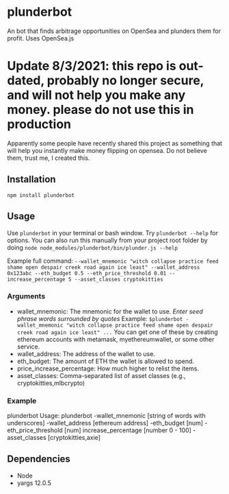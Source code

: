 # plunderbot
An bot that finds arbitrage opportunities on OpenSea and plunders them for profit. Uses OpenSea.js

# Update 8/3/2021: this repo is out-dated, probably no longer secure, and will not help you make any money. please do not use this in production
Apparently some people have recently shared this project as something that will help you instantly make money flipping on opensea. Do not believe them, trust me, I created this.

## Installation
```
npm install plunderbot
```

## Usage
Use `plunderbot` in your terminal or bash window. Try `plunderbot --help` for options.
You can also run this manually from your project root folder by doing `node node_modules/plunderbot/bin/plunder.js --help`

Example full command:
`--wallet_mnemonic "witch collapse practice feed shame open despair creek road again ice least" --wallet_address 0x123abc --eth_budget 0.5 --eth_price_threshold 0.01 --increase_percentage 5 --asset_classes cryptokitties`


### Arguments
- wallet_mnemonic: The mnemonic for the wallet to use. *Enter seed phrase words surrounded by quotes* Example: `$plunderbot -wallet_mnemonic "witch collapse practice feed shame open despair creek road again ice least" ...` You can get one of these by creating ethereum accounts with metamask, myethereumwallet, or some other service.
- wallet_address: The address of the wallet to use.
- eth_budget: The amount of ETH the wallet is allowed to spend.
- price_increase_percentage: How much higher to relist the items.
- asset_classes: Comma-separated list of asset classes (e.g., cryptokitties,mlbcrypto)


### Example
plunderbot
Usage: plunderbot -wallet_mnemonic [string of words with underscores]
-wallet_address [ethereum address] -eth_budget [num] -eth_price_threshold [num]
increase_percentage [number 0 - 100] -asset_classes [cryptokitties,axie]

## Dependencies
- Node
- yargs 12.0.5

